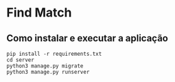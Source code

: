 # Find Match

## Como instalar e executar a aplicação
```
pip install -r requirements.txt
cd server
python3 manage.py migrate
python3 manage.py runserver
```
